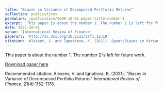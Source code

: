 ```yaml
---
title: "Biases in Variance of Decomposed Portfolio Returns"
collection: publications
permalink: /publication/2009-10-01-paper-title-number-1
excerpt: 'This paper is about the number 1. The number 2 is left for future work.'
date: 2021-10-01
venue: 'International Review of Finance'
paperurl: 'http://dx.doi.org/10.1111/irfi.12319'
citation: 'Alexeev, V. and Ignatieva, K. (2021). &quot;Biases in Variance of Decomposed Portfolio Returns&quot; <i>International Review of Finance</i>. 21(4):1152-1178.'
---
```

This paper is about the number 1. The number 2 is left for future work.

[Download paper here](http://dx.doi.org/10.1111/irfi.12319)

Recommended citation: Alexeev, V. and Ignatieva, K. (2021). "Biases in Variance of Decomposed Portfolio Returns" <i>International Review of Finance</i>. 21(4):1152-1178.
